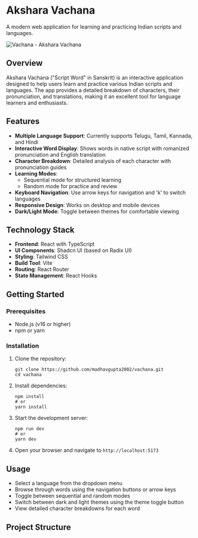 # Akshara Vachana

A modern web application for learning and practicing Indian scripts and languages.

![Vachana - Akshara Vachana](https://via.placeholder.com/800x400?text=Akshara+Vachana)

## Overview

Akshara Vachana ("Script Word" in Sanskrit) is an interactive application designed to help users learn and practice various Indian scripts and languages. The app provides a detailed breakdown of characters, their pronunciation, and translations, making it an excellent tool for language learners and enthusiasts.

## Features

- **Multiple Language Support**: Currently supports Telugu, Tamil, Kannada, and Hindi
- **Interactive Word Display**: Shows words in native script with romanized pronunciation and English translation
- **Character Breakdown**: Detailed analysis of each character with pronunciation guides
- **Learning Modes**:
  - Sequential mode for structured learning
  - Random mode for practice and review
- **Keyboard Navigation**: Use arrow keys for navigation and 'k' to switch languages
- **Responsive Design**: Works on desktop and mobile devices
- **Dark/Light Mode**: Toggle between themes for comfortable viewing

## Technology Stack

- **Frontend**: React with TypeScript
- **UI Components**: Shadcn UI (based on Radix UI)
- **Styling**: Tailwind CSS
- **Build Tool**: Vite
- **Routing**: React Router
- **State Management**: React Hooks

## Getting Started

### Prerequisites

- Node.js (v16 or higher)
- npm or yarn

### Installation
1. Clone the repository:
   ```
   git clone https://github.com/madhavgupta2002/vachana.git
   cd vachana
   ```

2. Install dependencies:
   ```
   npm install
   # or
   yarn install
   ```

3. Start the development server:
   ```
   npm run dev
   # or
   yarn dev
   ```

4. Open your browser and navigate to `http://localhost:5173`

## Usage

- Select a language from the dropdown menu
- Browse through words using the navigation buttons or arrow keys
- Toggle between sequential and random modes
- Switch between dark and light themes using the theme toggle button
- View detailed character breakdowns for each word

## Project Structure
